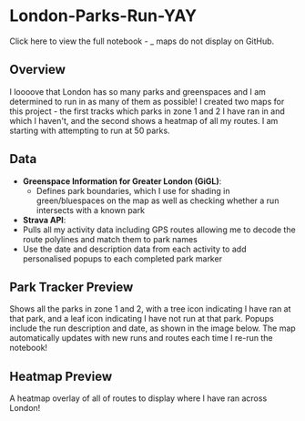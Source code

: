 # London-Parks-Run-YAY
Click here to view the full notebook - _ maps do not display on GitHub.

## Overview
I loooove that London has so many parks and greenspaces and I am determined to run in as many of them as possible! I created two maps for this project - the first tracks which parks in zone 1 and 2 I have ran in and which I haven't, and the second shows a heatmap of all my routes. I am starting with attempting to run at 50 parks.

## Data
- **Greenspace Information for Greater London (GiGL)**:
  - Defines park boundaries, which I use for shading in green/bluespaces on the map as well as checking whether a run intersects with a known park
- **Strava API**:
 - Pulls all my activity data including GPS routes allowing me to decode the route polylines and match them to park names
 - Use the date and description data from each activity to add personalised popups to each completed park marker

## Park Tracker Preview
Shows all the parks in zone 1 and 2, with a tree icon indicating I have ran at that park, and a leaf icon indicating I have not run at that park. Popups include the run description and date, as shown in the image below. The map automatically updates with new runs and routes each time I re-run the notebook!

## Heatmap Preview
A heatmap overlay of all of routes to display where I have ran across London!

